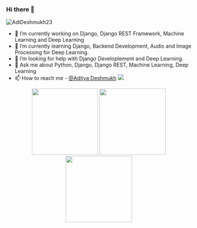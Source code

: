 ### Hi there 👋

<p align="left"> <img src="https://komarev.com/ghpvc/?username=AdiDeshmukh23&label=Profile%20views&color=0e75b6&style=flat" alt="AdiDeshmukh23" /> </p>

- 🔭 I’m currently working on Django, Django REST Framework, Machine Learning and Deep Learning
- 🌱 I’m currently learning Django, Backend Development, Audio and Image Processing for Deep Learning.
- 🤔 I’m looking for help with Django Developlement and Deep Learning.
- 💬 Ask me about Python, Django, Django REST, Machine Learning, Deep Learning
- 📫 How to reach me  - [@Aditya Deshmukh](https://www.linkedin.com/in/aditya-deshmukh-054791234/)
![](https://activity-graph.herokuapp.com/graph?username=AdiDeshmukh23&theme=react-dark&hide_border=true)

<p align="center">
  <img height="180em" src="https://github-readme-stats.vercel.app/api?username=AdiDeshmukh23&amp;show_icons=true&amp;theme=algolia&amp;include_all_commits=true&amp;count_private=true" style="max-width:100%;">
  <img style="margin-left=20px;" height="180em" src="https://github-readme-stats.vercel.app/api/top-langs/?username=AdiDeshmukh23&amp;theme=algolia" style="max-width:100%;">
  <br>
  <img height="180em" style="max-width:100%;" src="https://github-readme-streak-stats.herokuapp.com?user=AdiDeshmukh23&theme=algolia">
</p>
